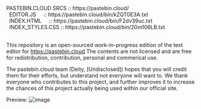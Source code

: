 <div>
  <span>PASTEBIN.CLOUD SRCS&nbsp;::&nbsp;https://pastebin.cloud/</span><br />
  <span>&nbsp;&nbsp;EDITOR.JS&nbsp;&nbsp;&nbsp;&nbsp;&nbsp;:: https://pastebin.cloud/bin/kZQT0E3A.txt</span><br />
  <span>&nbsp;&nbsp;INDEX.HTML&nbsp;&nbsp;&nbsp;&nbsp;&nbsp;:: https://pastebin.cloud/bin/F2dv39uc.txt</span><br />
  <span>&nbsp;&nbsp;INDEX_STYLES.CSS&nbsp;::&nbsp;https://pastebin.cloud/bin/20m106LB.txt</span><br /><br />
</div>

This repository is an open-sourced work-in-progress edition of the text editor for https://pastebin.cloud
The contents are not licensed and are free for redistribution, contribution, personal and commerical use.

The pastebin.cloud team (Deity, [Undisclosed]) hopes that you will credit them for their efforts, but understand not everyone will want to.
We thank everyone who contributes to this project, and further improves it to increase the chances of this project actually being used within our official site.

Preview: ![image](https://user-images.githubusercontent.com/59446525/214317572-9c3effce-4fbd-4f1d-9e51-dd41a463f8b2.png)
